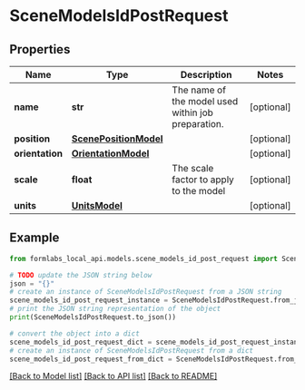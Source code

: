 # SceneModelsIdPostRequest


## Properties

Name | Type | Description | Notes
------------ | ------------- | ------------- | -------------
**name** | **str** | The name of the model used within job preparation. | [optional] 
**position** | [**ScenePositionModel**](ScenePositionModel.md) |  | [optional] 
**orientation** | [**OrientationModel**](OrientationModel.md) |  | [optional] 
**scale** | **float** | The scale factor to apply to the model | [optional] 
**units** | [**UnitsModel**](UnitsModel.md) |  | [optional] 

## Example

```python
from formlabs_local_api.models.scene_models_id_post_request import SceneModelsIdPostRequest

# TODO update the JSON string below
json = "{}"
# create an instance of SceneModelsIdPostRequest from a JSON string
scene_models_id_post_request_instance = SceneModelsIdPostRequest.from_json(json)
# print the JSON string representation of the object
print(SceneModelsIdPostRequest.to_json())

# convert the object into a dict
scene_models_id_post_request_dict = scene_models_id_post_request_instance.to_dict()
# create an instance of SceneModelsIdPostRequest from a dict
scene_models_id_post_request_from_dict = SceneModelsIdPostRequest.from_dict(scene_models_id_post_request_dict)
```
[[Back to Model list]](../README.md#documentation-for-models) [[Back to API list]](../README.md#documentation-for-api-endpoints) [[Back to README]](../README.md)


